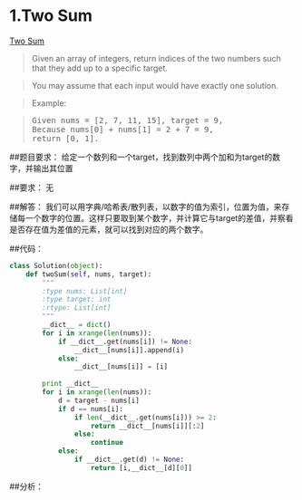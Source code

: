 # 1.Two Sum

[Two Sum](https://leetcode.com/problems/two-sum/)


>Given an array of integers, return indices of the two numbers such that they add up to a specific target.

>You may assume that each input would have exactly one solution.

>Example:

><pre>Given nums = [2, 7, 11, 15], target = 9,
>Because nums[0] + nums[1] = 2 + 7 = 9,
>return [0, 1].</pre>

##题目要求：
给定一个数列和一个target，找到数列中两个加和为target的数字，并输出其位置

##要求：
无

##解答：
我们可以用字典/哈希表/散列表，以数字的值为索引，位置为值，来存储每一个数字的位置。这样只要取到某个数字，并计算它与target的差值，并察看是否存在值为差值的元素，就可以找到对应的两个数字。

##代码：

``` python
class Solution(object):
    def twoSum(self, nums, target):
        """
        :type nums: List[int]
        :type target: int
        :rtype: List[int]
        """
        __dict__ = dict()
        for i in xrange(len(nums)):
            if __dict__.get(nums[i]) != None:
                __dict__[nums[i]].append(i)
            else:
                __dict__[nums[i]] = [i]
        
        print __dict__
        for i in xrange(len(nums)):
            d = target - nums[i]
            if d == nums[i]:
                if len(__dict__.get(nums[i])) >= 2:
                    return __dict__[nums[i]][:2]
                else:
                    continue
            else:
                if __dict__.get(d) != None:
                    return [i,__dict__[d][0]]
```

##分析：
